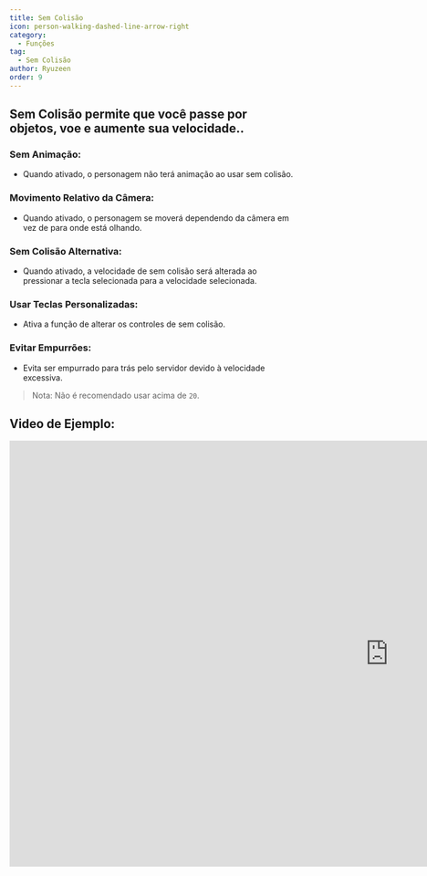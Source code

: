 ```yaml
---
title: Sem Colisão
icon: person-walking-dashed-line-arrow-right
category:
  - Funções
tag:
  - Sem Colisão
author: Ryuzeen
order: 9
---
```


## Sem Colisão permite que você passe por objetos, voe e aumente sua velocidade..
### Sem Animação:
- Quando ativado, o personagem não terá animação ao usar sem colisão.
### Movimento Relativo da Câmera:
- Quando ativado, o personagem se moverá dependendo da câmera em vez de para onde está olhando.
### Sem Colisão Alternativa:
- Quando ativado, a velocidade de sem colisão será alterada ao pressionar a tecla selecionada para a velocidade selecionada.
### Usar Teclas Personalizadas:
- Ativa a função de alterar os controles de sem colisão.
### Evitar Empurrões:
- Evita ser empurrado para trás pelo servidor devido à velocidade excessiva.

> Nota: Não é recomendado usar acima de `20`.

## Video de Ejemplo:

<div class="iframe-container"><iframe width="1328" height="747" src="https://www.youtube.com/embed/nPdq-yzBt3k?list=PL5eI1Tb64p56g27qfYk7VuFTz4FK6YrKa" title="Korepi - NoClip" frameborder="0" allow="accelerometer; autoplay; clipboard-write; encrypted-media; gyroscope; picture-in-picture; web-share" referrerpolicy="strict-origin-when-cross-origin" allowfullscreen></iframe></div>
